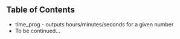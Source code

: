 ## Table of Contents
* time_prog - outputs hours/minutes/seconds for a given number
* To be continued...
